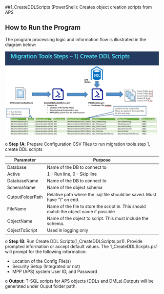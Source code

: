 
##1_CreateDDLScripts (PowerShell): Creates object creation scripts from APS


## **How to Run the Program** ##

The program processing logic and information flow is illustrated in the diagram below: 


![Create DDL Scripts Programs](../Images/1_CreateDDLScripts_flow.PNG)

o  **Step 1A**: Prepare Configuration CSV Files to run migration tools step 1, create DDL scripts 


| **Parameter**    | **Purpose**                                                  |
| ---------------- | ------------------------------------------------------------ |
| Database         | Name of  the DB to connect to                                |
| Active           | 1 – Run  line, 0 – Skip line                                 |
| DatabaseName     | Name of  the DB to connect to                                |
| SchemaName       | Name of  the object schema                                   |
| OutputFolderPath | Relative  path where the .sql file should be saved. Must have “\” on end. |
| FileName         | Name of  the file to store the script in. This should match the object name if  possible |
| ObjectName       | Name of  the object to script. This must include the schema. |
| ObjectToScript   | Used in  logging only                                        |

o  **Step 1B**: Run Create DDL Scripts(1_CreateDDLScripts.ps1).
Provide  prompted information or accept default values. The 1_CreateDDLScripts.ps1 will  prompt for the following information:

- Location of the Config File(s)
- Security Setup (Integrated or not)
- MPP (APS) system User ID, and Password

o  **Output**: T-SQL scripts for APS objects (DDLs and DMLs).Outputs will be generated under Ouput folder path.